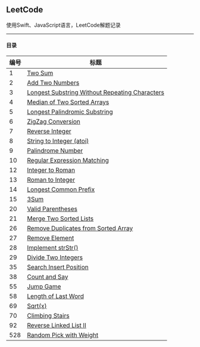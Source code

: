 ## LeetCode

使用Swift、JavaScript语言，LeetCode解题记录
<hr>

#### 目录
编号|标题
---|---
1|[Two Sum](/1-100/1-10/1.%20Two%20Sum.md)
2|[Add Two Numbers](/1-100/1-10/2.%20Add%20Two%20Numbers.md)
3|[Longest Substring Without Repeating Characters](/1-100/1-10/3.%20Longest%20Substring%20Without%20Repeating%20Characters.md)
4|[Median of Two Sorted Arrays](/1-100/1-10/4.%20Median%20of%20Two%20Sorted%20Arrays.md)
5|[Longest Palindromic Substring](/1-100/1-10/5.%20Longest%20Palindromic%20Substring.md)
6|[ZigZag Conversion](/1-100/1-10/6.%20ZigZag%20Conversion.md)
7|[Reverse Integer](/1-100/1-10/7.%20Reverse%20Integer.md)
8|[String to Integer (atoi)](/1-100/1-10/8.%20String%20to%20Integer%20(atoi).md)
9|[Palindrome Number](/1-100/1-10/9.%20Palindrome%20Number.md)
10|[Regular Expression Matching](/1-100/1-10/10.%20Regular%20Expression%20Matching.md)
12|[Integer to Roman](/1-100/11-20/12.%20Integer%20to%20Roman.md)
13|[Roman to Integer](/1-100/11-20/13.%20Roman%20to%20Integer.md)
14|[Longest Common Prefix](/1-100/11-20/14.%20Longest%20Common%20Prefix.md)
15|[3Sum](/1-100/11-20/15.%203Sum.md)
20|[Valid Parentheses](/1-100/11-20/20.%20Valid%20Parentheses.md)
21|[Merge Two Sorted Lists](/1-100/21-30/21.%20Merge%20Two%20Sorted%20Lists.md)
26|[Remove Duplicates from Sorted Array](/1-100/21-30/26.%20Remove%20Duplicates%20from%20Sorted%20Array.md)
27|[Remove Element](/1-100/21-30/27.%20Remove%20Element.md)
28|[Implement strStr()](/1-100/21-30/28.%20Implement%20strStr().md)
29|[Divide Two Integers](/1-100/21-30/29.%20Divide%20Two%20Integers.md)
35|[Search Insert Position](/1-100/31-40/35.%20Search%20Insert%20Position.md)
38|[Count and Say](/1-100/31-40/38.%20Count%20and%20Say.md)
55|[Jump Game](/1-100/51-60/55.%20Jump%20Game.md)
58|[Length of Last Word](/1-100/51-60/58.%20Length%20of%20Last%20Word.md)
69|[Sqrt(x)](/1-100/61-70/69.%20Sqrt(x).md)
70|[Climbing Stairs](/1-100/61-70/70.%20Climbing%20Stairs.md)
92|[Reverse Linked List II](/1-100/91-100/92.%20Reverse%20Linked%20List%20II.md)
528|[Random Pick with Weight](/501-600/521-530/528.%20Random%20Pick%20with%20Weight.md)

